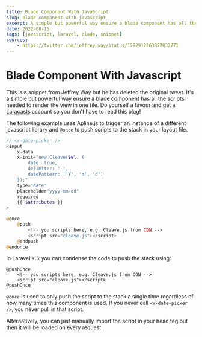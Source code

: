 ```yaml
---
title: Blade Component With JavaScript
slug: blade-component-with-javascript
excerpt: A simple but powerful way ensure a blade component has all the scripts needed to render the view in one file
date: 2022-08-15
tags: [javascript, laravel, blade, snippet]
sources:
    - https://twitter.com/jeffrey_way/status/1292912263872032771
---
```


# Blade Component With Javascript

This is a snippet from Jeffrey Way but he has deleted the original tweet. It's a simple but powerful way ensure a blade component has all the scripts needed to render the view in one file. Do yourself a favour and get a [Laracasts](https://laracasts.com) account so you don't have to read this blog!

The following example uses Apline.js to trigger an instance of a different javascript library and `@once` to push scripts to the stack in your layout file.

```php
// <x-date-picker />
<input
    x-data
    x-init="new Cleave($el, {
        date: true,
        delimiter: '-',
        datePattern: ['Y', 'm', 'd']
    });"
    type="date"
    placeholder"yyyy-mm-dd"
    required
    {{ $attributes }}
>

@once
    @push
        <!-- you scripts here, e.g. Cleave.js from CDN -->
        <script src="cleave.js"></script>
    @endpush
@endonce

```

In Laravel `9.x` you can condense the code to push the stack using:

```
@pushOnce
    <!-- you scripts here, e.g. Cleave.js from CDN -->
    <script src="cleave.js"></script>
@pushOnce
```

`@once` is used to only push the script to the stack a single time regardless of how many times this component is used.
If you never call `<x-date-picker />`, you never pull in that script.

Alternatively, you can just manually import the script in your head tag but then it will be loaded on every request.